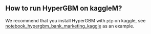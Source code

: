 ## How to run HyperGBM on kaggleM?

We recommend that you install HyperGBM with `pip` on kaggle,  see [notebook_hypergbm_bank_marketing_kaggle](https://www.kaggle.com/tele6224/notebook-hypergbm-bank-marking) as an example.


